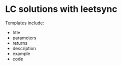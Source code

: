 # LC solutions with leetsync

Templates include:
- title
- parameters
- returns
- description
- example
- code
